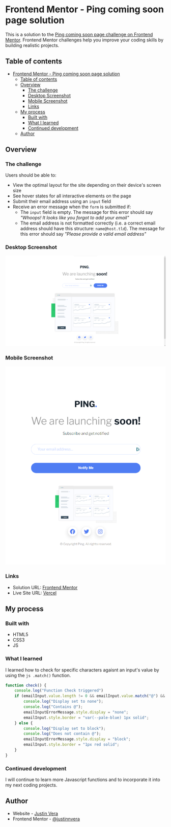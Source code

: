 # Frontend Mentor - Ping coming soon page solution

This is a solution to the [Ping coming soon page challenge on Frontend Mentor](https://www.frontendmentor.io/challenges/ping-single-column-coming-soon-page-5cadd051fec04111f7b848da). Frontend Mentor challenges help you improve your coding skills by building realistic projects. 

## Table of contents

- [Frontend Mentor - Ping coming soon page solution](#frontend-mentor---ping-coming-soon-page-solution)
  - [Table of contents](#table-of-contents)
  - [Overview](#overview)
    - [The challenge](#the-challenge)
    - [Desktop Screenshot](#desktop-screenshot)
    - [Mobile Screenshot](#mobile-screenshot)
    - [Links](#links)
  - [My process](#my-process)
    - [Built with](#built-with)
    - [What I learned](#what-i-learned)
    - [Continued development](#continued-development)
  - [Author](#author)
  
## Overview

### The challenge

Users should be able to:

- View the optimal layout for the site depending on their device's screen size
- See hover states for all interactive elements on the page
- Submit their email address using an `input` field
- Receive an error message when the `form` is submitted if:
	- The `input` field is empty. The message for this error should say *"Whoops! It looks like you forgot to add your email"*
	- The email address is not formatted correctly (i.e. a correct email address should have this structure: `name@host.tld`). The message for this error should say *"Please provide a valid email address"*

### Desktop Screenshot

![](screenshot-desktop.png)

### Mobile Screenshot

![](screenshot-mobile.png)

### Links

- Solution URL: [Frontend Mentor](https://www.frontendmentor.io/challenges/ping-single-column-coming-soon-page-5cadd051fec04111f7b848da/hub/ping-single-column-coming-soon-page-YoBrPSE-K7/edit)
- Live Site URL: [Vercel](https://ping-me-tan.vercel.app)

## My process

### Built with

- HTML5
- CSS3
- JS

### What I learned

I learned how to check for specific characters agaisnt an input's value by using the ```js .match()``` function. 
```js
function check() {
    console.log("Function Check triggered")
    if (emailInput.value.length != 0 && emailInput.value.match("@") && emailInput.value.match(".")) {
        console.log("Display set to none");
        console.log("Contains @");
        emailInputErrorMessage.style.display = "none";
        emailInput.style.border = "var(--pale-blue) 1px solid";
    } else {
        console.log("Display set to block");
        console.log("Does not contain @");
        emailInputErrorMessage.style.display = "block";
        emailInput.style.border = "1px red solid";
    }
}
```

### Continued development

I will continue to learn more Javascript functions and to incorporate it into my next coding projects.

## Author

- Website - [Justin Vera](https://www.justinvera.com)
- Frontend Mentor - [@justinnvera](https://www.frontendmentor.io/profile/justinnvera)
